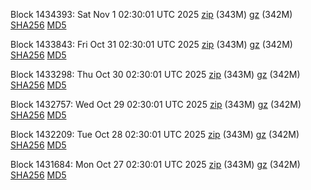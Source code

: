 Block 1434393: Sat Nov  1 02:30:01 UTC 2025 [zip](https://files.01coin.io/mainnet/2025-11-01/bootstrap.dat.zip) (343M) [gz](https://files.01coin.io/mainnet/2025-11-01/bootstrap.dat.tar.gz) (342M) [SHA256](https://files.01coin.io/mainnet/2025-11-01/sha256.txt) [MD5](https://files.01coin.io/mainnet/2025-11-01/md5.txt)

Block 1433843: Fri Oct 31 02:30:01 UTC 2025 [zip](https://files.01coin.io/mainnet/2025-10-31/bootstrap.dat.zip) (343M) [gz](https://files.01coin.io/mainnet/2025-10-31/bootstrap.dat.tar.gz) (342M) [SHA256](https://files.01coin.io/mainnet/2025-10-31/sha256.txt) [MD5](https://files.01coin.io/mainnet/2025-10-31/md5.txt)

Block 1433298: Thu Oct 30 02:30:01 UTC 2025 [zip](https://files.01coin.io/mainnet/2025-10-30/bootstrap.dat.zip) (343M) [gz](https://files.01coin.io/mainnet/2025-10-30/bootstrap.dat.tar.gz) (342M) [SHA256](https://files.01coin.io/mainnet/2025-10-30/sha256.txt) [MD5](https://files.01coin.io/mainnet/2025-10-30/md5.txt)

Block 1432757: Wed Oct 29 02:30:01 UTC 2025 [zip](https://files.01coin.io/mainnet/2025-10-29/bootstrap.dat.zip) (343M) [gz](https://files.01coin.io/mainnet/2025-10-29/bootstrap.dat.tar.gz) (342M) [SHA256](https://files.01coin.io/mainnet/2025-10-29/sha256.txt) [MD5](https://files.01coin.io/mainnet/2025-10-29/md5.txt)

Block 1432209: Tue Oct 28 02:30:01 UTC 2025 [zip](https://files.01coin.io/mainnet/2025-10-28/bootstrap.dat.zip) (343M) [gz](https://files.01coin.io/mainnet/2025-10-28/bootstrap.dat.tar.gz) (342M) [SHA256](https://files.01coin.io/mainnet/2025-10-28/sha256.txt) [MD5](https://files.01coin.io/mainnet/2025-10-28/md5.txt)

Block 1431684: Mon Oct 27 02:30:01 UTC 2025 [zip](https://files.01coin.io/mainnet/2025-10-27/bootstrap.dat.zip) (343M) [gz](https://files.01coin.io/mainnet/2025-10-27/bootstrap.dat.tar.gz) (342M) [SHA256](https://files.01coin.io/mainnet/2025-10-27/sha256.txt) [MD5](https://files.01coin.io/mainnet/2025-10-27/md5.txt)
